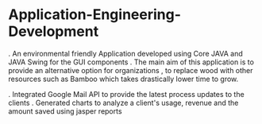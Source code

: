 # Application-Engineering-Development

. An environmental friendly Application developed using Core JAVA and JAVA Swing for the GUI components
. The main aim of this application   is to provide an alternative option for organizations , to replace wood with other resources such as Bamboo which takes drastically lower time to grow.

. Integrated Google Mail API to provide the latest process updates to the clients
. Generated charts to analyze a client's usage, revenue and the amount saved using jasper reports
